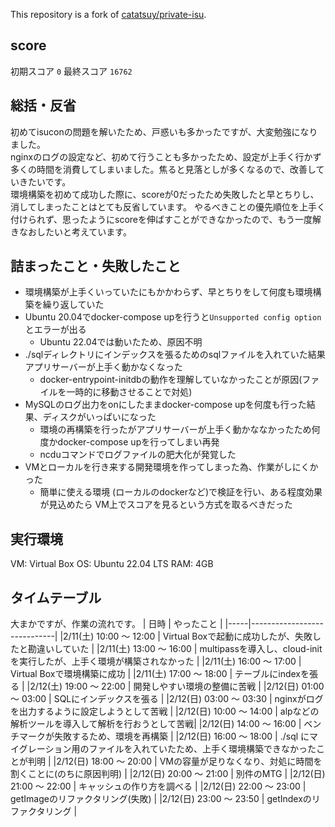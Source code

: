 This repository is a fork of [catatsuy/private-isu](https://github.com/catatsuy/private-isu).
## score
初期スコア `0`
最終スコア `16762`
## 総括・反省
初めてisuconの問題を解いたため、戸惑いも多かったですが、大変勉強になりました。  
nginxのログの設定など、初めて行うことも多かったため、設定が上手く行かず多くの時間を消費してしまいました。焦ると見落としが多くなるので、改善していきたいです。  
環境構築を初めて成功した際に、scoreが0だったため失敗したと早とちりし、消してしまったことはとても反省しています。 
やるべきことの優先順位を上手く付けられず、思ったようにscoreを伸ばすことができなかったので、もう一度解きなおしたいと考えています。

## 詰まったこと・失敗したこと

- 環境構築が上手くいっていたにもかかわらず、早とちりをして何度も環境構築を繰り返していた
- Ubuntu 20.04でdocker-compose upを行うと`Unsupported config option`とエラーが出る
  - Ubuntu 22.04では動いたため、原因不明
- ./sqlディレクトリにインデックスを張るためのsqlファイルを入れていた結果アプリサーバーが上手く動かなくなった
  - docker-entrypoint-initdbの動作を理解していなかったことが原因(ファイルを一時的に移動させることで対処)
- MySQLのログ出力をonにしたままdocker-compose upを何度も行った結果、ディスクがいっぱいになった
  - 環境の再構築を行ったがアプリサーバーが上手く動かななかったため何度かdocker-compose upを行ってしまい再発
  - ncduコマンドでログファイルの肥大化が発覚した
- VMとローカルを行き来する開発環境を作ってしまった為、作業がしにくかった
  - 簡単に使える環境 (ローカルのdockerなど)で検証を行い、ある程度効果が見込めたら VM上でスコアを見るという方式を取るべきだった

## 実行環境
VM: Virtual Box
OS: Ubuntu 22.04 LTS
RAM: 4GB

## タイムテーブル
大まかですが、作業の流れです。
| 日時 | やったこと |
|-----|-----------------------------|
|2/11(土) 10:00 〜 12:00 | Virtual Boxで起動に成功したが、失敗したと勘違いしていた |
|2/11(土) 13:00 〜 16:00 | multipassを導入し、cloud-initを実行したが、上手く環境が構築されなかった |
|2/11(土) 16:00 〜 17:00 | Virtual Boxで環境構築に成功 |
|2/11(土) 17:00 〜 18:00 | テーブルにindexを張る |
|2/12(土) 19:00 〜 22:00 | 開発しやすい環境の整備に苦戦 |
|2/12(日) 01:00 〜 03:00 | SQLにインデックスを張る |
|2/12(日) 03:00 〜 03:30 | nginxがログを出力するように設定しようとして苦戦 |
|2/12(日) 10:00 〜 14:00 | alpなどの解析ツールを導入して解析を行おうとして苦戦|
|2/12(日) 14:00 〜 16:00 | ベンチマークが失敗するため、環境を再構築 |
|2/12(日) 16:00 〜 18:00 | ./sql にマイグレーション用のファイルを入れていたため、上手く環境構築できなかったことが判明 |
|2/12(日) 18:00 〜 20:00 | VMの容量が足りなくなり、対処に時間を割くことに(のちに原因判明) |
|2/12(日) 20:00 〜 21:00 | 別件のMTG |
|2/12(日) 21:00 〜 22:00 | キャッシュの作り方を調べる |
|2/12(日) 22:00 〜 23:00 | getImageのリファクタリング(失敗) |
|2/12(日) 23:00 〜 23:50 | getIndexのリファクタリング | 
